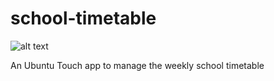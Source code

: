 # school-timetable

![alt text](https://raw.githubusercontent.com/mymike00/school-timetable/master/School/schoolhouse.png "School TimeTable logo")

An Ubuntu Touch app to manage the weekly school timetable
